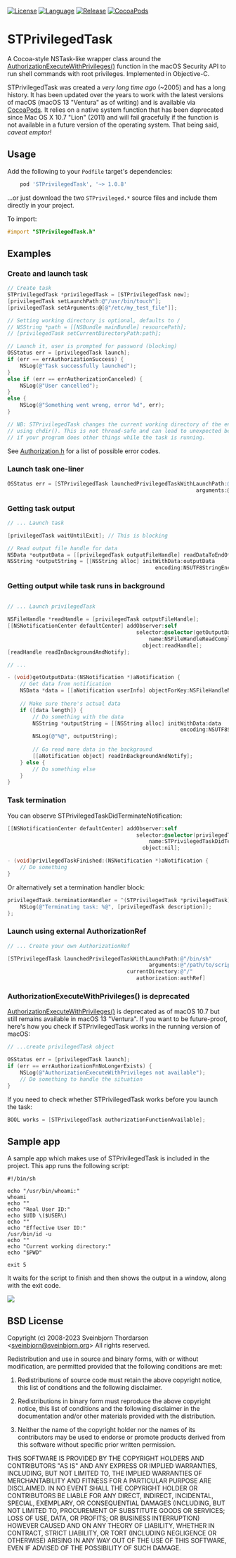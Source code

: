 [![License](https://img.shields.io/badge/License-BSD%203--Clause-blue.svg)](https://opensource.org/licenses/BSD-3-Clause)
[![Language](https://img.shields.io/badge/language-objective--c-lightgrey)]()
[![Release](https://shields.io/github/v/release/sveinbjornt/STPrivilegedTask?display_name=tag)]()
[![CocoaPods](https://img.shields.io/cocoapods/v/STPrivilegedTask.svg)](https://img.shields.io/cocoapods/v/STPrivilegedTask.svg)


# STPrivilegedTask

A Cocoa-style NSTask-like wrapper class around the
[AuthorizationExecuteWithPrivileges()](https://developer.apple.com/documentation/security/1540038-authorizationexecutewithprivileg)
function in the macOS Security API to run shell commands with root privileges.
Implemented in Objective-C.

STPrivilegedTask was created a *very long time ago* (~2005) and has a long history. It has been
updated over the years to work with the latest versions of macOS (macOS 13 "Ventura" as of writing)
and is available via [CocoaPods](https://cocoapods.org). It relies on a native system function that
has been deprecated since Mac OS X 10.7 "Lion" (2011) and will fail gracefully if the function is
not available in a future version of the operating system. That being said, *caveat emptor!*

## Usage

Add the following to your `Podfile` target's dependencies:

```ruby
    pod 'STPrivilegedTask', '~> 1.0.8'
```

...or just download the two `STPrivileged.*` source files and include them directly in your project.

To import:

```objective-c
#import "STPrivilegedTask.h"
```

## Examples

### Create and launch task

```objective-c
// Create task
STPrivilegedTask *privilegedTask = [STPrivilegedTask new];
[privilegedTask setLaunchPath:@"/usr/bin/touch"];
[privilegedTask setArguments:@[@"/etc/my_test_file"]];

// Setting working directory is optional, defaults to /
// NSString *path = [[NSBundle mainBundle] resourcePath];
// [privilegedTask setCurrentDirectoryPath:path];

// Launch it, user is prompted for password (blocking)
OSStatus err = [privilegedTask launch];
if (err == errAuthorizationSuccess) {
    NSLog(@"Task successfully launched");
}
else if (err == errAuthorizationCanceled) {
    NSLog(@"User cancelled");
} 
else {
    NSLog(@"Something went wrong, error %d", err);
}

// NB: STPrivilegedTask changes the current working directory of the entire process
// using chdir(). This is not thread-safe and can lead to unexpected behavior
// if your program does other things while the task is running.

```
See [Authorization.h](http://www.opensource.apple.com/source/libsecurity_authorization/libsecurity_authorization-36329/lib/Authorization.h)
for a list of possible error codes.

### Launch task one-liner

```objective-c
OSStatus err = [STPrivilegedTask launchedPrivilegedTaskWithLaunchPath:@"/bin/sh" 
                                                            arguments:@[@"/path/to/script.sh"]];
```


### Getting task output

```objective-c
// ... Launch task

[privilegedTask waitUntilExit]; // This is blocking

// Read output file handle for data
NSData *outputData = [[privilegedTask outputFileHandle] readDataToEndOfFile];
NSString *outputString = [[NSString alloc] initWithData:outputData 
                                               encoding:NSUTF8StringEncoding];

```

### Getting output while task runs in background

```objective-c

// ... Launch privilegedTask

NSFileHandle *readHandle = [privilegedTask outputFileHandle];
[[NSNotificationCenter defaultCenter] addObserver:self
                                         selector:@selector(getOutputData:)
                                             name:NSFileHandleReadCompletionNotification
                                           object:readHandle];
[readHandle readInBackgroundAndNotify];

// ...

- (void)getOutputData:(NSNotification *)aNotification {
    // Get data from notification
    NSData *data = [[aNotification userInfo] objectForKey:NSFileHandleNotificationDataItem];
    
    // Make sure there's actual data
    if ([data length]) {
        // Do something with the data
        NSString *outputString = [[NSString alloc] initWithData:data 
                                                       encoding:NSUTF8StringEncoding];
        NSLog(@"%@", outputString);
        
        // Go read more data in the background
        [[aNotification object] readInBackgroundAndNotify];
    } else {
        // Do something else
    }
}
```

### Task termination

You can observe STPrivilegedTaskDidTerminateNotification:

```objective-c
[[NSNotificationCenter defaultCenter] addObserver:self
                                         selector:@selector(privilegedTaskFinished:)
                                             name:STPrivilegedTaskDidTerminateNotification
                                           object:nil];

- (void)privilegedTaskFinished:(NSNotification *)aNotification {
    // Do something
}
```

Or alternatively set a termination handler block:

```objective-c
privilegedTask.terminationHandler = ^(STPrivilegedTask *privilegedTask) {
    NSLog(@"Terminating task: %@", [privilegedTask description]);
};
```

### Launch using external AuthorizationRef

```objective-c
// ... Create your own AuthorizationRef

[STPrivilegedTask launchedPrivilegedTaskWithLaunchPath:@"/bin/sh"
                                             arguments:@"/path/to/script"
                                      currentDirectory:@"/"
                                         authorization:authRef]
```

###  AuthorizationExecuteWithPrivileges() is deprecated

[AuthorizationExecuteWithPrivileges()](https://developer.apple.com/library/mac/documentation/Security/Reference/authorization_ref/#//apple_ref/c/func/AuthorizationExecuteWithPrivileges)
is deprecated as of macOS 10.7 but still remains available in macOS 13 "Ventura". If you want to be 
future-proof, here's how you check if STPrivilegedTask works in the running version of macOS:

```objective-c
// ...create privilegedTask object

OSStatus err = [privilegedTask launch];
if (err == errAuthorizationFnNoLongerExists) {
    NSLog(@"AuthorizationExecuteWithPrivileges not available");
    // Do something to handle the situation
}
```

If you need to check whether STPrivilegedTask works before you launch the task:

```objective-c
BOOL works = [STPrivilegedTask authorizationFunctionAvailable];
```

## Sample app

A sample app which makes use of STPrivilegedTask is included in the project. This app runs the following script:

```
#!/bin/sh

echo "/usr/bin/whoami:"
whoami
echo ""
echo "Real User ID:"
echo $UID \($USER\)
echo ""
echo "Effective User ID:"
/usr/bin/id -u
echo ""
echo "Current working directory:"
echo "$PWD"

exit 5
```

It waits for the script to finish and then shows the output in a window, along with the exit code.

<img src="screenshot.png">

## BSD License 

Copyright (c) 2008-2023 Sveinbjorn Thordarson &lt;sveinbjorn@sveinbjorn.org&gt;
All rights reserved.

Redistribution and use in source and binary forms, with or without modification,
are permitted provided that the following conditions are met:

1. Redistributions of source code must retain the above copyright notice, this
list of conditions and the following disclaimer.

2. Redistributions in binary form must reproduce the above copyright notice, this
list of conditions and the following disclaimer in the documentation and/or other
materials provided with the distribution.

3. Neither the name of the copyright holder nor the names of its contributors may
be used to endorse or promote products derived from this software without specific
prior written permission.

THIS SOFTWARE IS PROVIDED BY THE COPYRIGHT HOLDERS AND CONTRIBUTORS "AS IS" AND
ANY EXPRESS OR IMPLIED WARRANTIES, INCLUDING, BUT NOT LIMITED TO, THE IMPLIED
WARRANTIES OF MERCHANTABILITY AND FITNESS FOR A PARTICULAR PURPOSE ARE DISCLAIMED.
IN NO EVENT SHALL THE COPYRIGHT HOLDER OR CONTRIBUTORS BE LIABLE FOR ANY DIRECT,
INDIRECT, INCIDENTAL, SPECIAL, EXEMPLARY, OR CONSEQUENTIAL DAMAGES (INCLUDING, BUT
NOT LIMITED TO, PROCUREMENT OF SUBSTITUTE GOODS OR SERVICES; LOSS OF USE, DATA, OR
PROFITS; OR BUSINESS INTERRUPTION) HOWEVER CAUSED AND ON ANY THEORY OF LIABILITY,
WHETHER IN CONTRACT, STRICT LIABILITY, OR TORT (INCLUDING NEGLIGENCE OR OTHERWISE)
ARISING IN ANY WAY OUT OF THE USE OF THIS SOFTWARE, EVEN IF ADVISED OF THE
POSSIBILITY OF SUCH DAMAGE.
